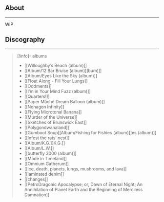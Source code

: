 ## About
___
WIP

## Discography 
___
>[!info]- albums
>
>- [[Willoughby’s Beach (album)]]
>- [[Album/12 Bar Bruise (album)]]bum)]]
>- [[Album/Eyes Like the Sky (album)]]
>- [[Float Along - Fill Your Lungs]]
>- [[Oddments]]
>- [[I’m in Your Mind Fuzz (album)]]
>- [[Quarters!]]
>- [[Paper Mâché Dream Balloon (album)]]
>- [[Nonagon Infinity]]
>- [[Flying Microtonal Banana]]
>- [[Murder of the Universe]]
>- [[Sketches of Brunswick East]]
>- [[Polygondwanaland]]
>- [[Gumboot Soup[[Album/Fishing for Fishies (album)]]es (album)]]
>- [[Infest the rats’ nest]]
>- [[Album/K.G.]]K.G.]]
>- [[Album/L.W.]]
>- [[butterfly 3000 (album)]]
>- [[Made in Timeland]]
>- [[Omnium Gatherum]]
>- [[ice, death, planets, lungs, mushrooms, and lava]]
>- [[laminated denim]]
>- [[changes]]
>- [[PetroDragonic Apocalypse; or, Dawn of Eternal Night; An Annihilation of Planet Earth and the Beginning of Merciless Damnation]]
